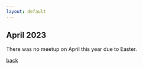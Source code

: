 ```yaml
---
layout: default
---
```


## April 2023

There was no meetup on April this year due to Easter. 

[back](/)